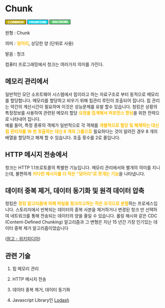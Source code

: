 # Chunk
![Common](../2TAT1C/Label_Common.png)
![Frontend](../2TAT1C/Label_Frontend.png)
![Backend](../2TAT1C/Label_Backend.png)

원형 : Chunk

의미  : <span style="color:#FFBF00; font-weight:bold;">덩어리</span>, 상당한 양 (단위로 사용)

발음 : 청크

컴퓨터 프로그래밍에서 청크는 여러가지 의미를 가진다.

메모리 관리에서
---
일반적인 모던 소프트웨어 시스템에서 힙이라고 하는 자료구조로 부터 동적으로 메모리를 할당합니다.
메모리를 할당하고 비우기 위해 힙관리 루틴이 호출되어 집니다. 힙 관리는 약간의 계산시간이 필요하며 이것은 성능문제를 유발 할수 있습니다.
청킹은 상황의 특정정보를 사용하여 관련된 메모리 할당  <span style="color:#FFBF00; font-weight:bold;">요청을 집계해서 퍼포먼스 향상</span>을 위한 전략으로 나타내어 집니다.  
예를 들어, 특정 종류의 객체가 일반적으로 각 객체를  <span style="color:#FFBF00; font-weight:bold;">개별적으로 할당 및 해제하는 대신 힙 관리자를 16 번 호출하는 대신 8 개의 그룹으로</span> 필요하다는 것이 알려진 경우 8 개의 배열을 할당하고 해제 할 수 있습니다. 호출 횟수를 2로 줄입니다.

HTTP 메시지 전송에서
---
청크는 HTTP 1.1프로토콜의 특별한 기능입니다.  메모리 관리에서와 별개의 의미를 지니는데,
불편하게 <span style="color:#FFBF00; font-weight:bold;">커다란 메시지를 더 작은 "덩어리"로 쪼개는 기능</span>을 나타냅니다.

데이터 중복 제거, 데이터 동기화 및 원격 데이터 압축
---
청킹은 <span style="color:#FFBF00; font-weight:bold;">청킹 알고리즘에 의해 파일을 청크라고하는 작은 조각으로 분할</span>하는 프로세스입니다. 스토리지에서 반복되는 데이터의 중복 사본을 제거하거나 변경된 청크 만 선택하여 네트워크를 통해 전송되는 데이터의 양을 줄일 수 있습니다. 롤링 해시와 같은 CDC (Content-Defined Chunking) 알고리즘과 그 변형은 지난 15 년간 가장 인기있는 데이터 중복 제거 알고리즘이었습니다 

([참고 - 위키피디아](https://en.wikipedia.org/wiki/Chunking_(computing)))

## 관련 기술
1. 힙 메모리 관리

2. HTTP 메시지 전송

3. 데이터 중복 제거, 데이터 동기화

4. Javascript Library인  [Lodash](https://lodash.com/docs/4.17.15#chunk)


